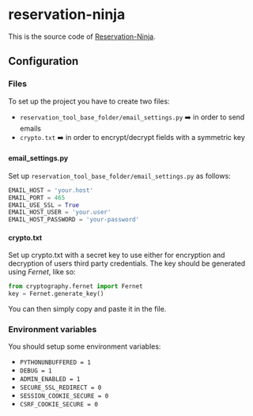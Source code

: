 # reservation-ninja

This is the source code of [Reservation-Ninja](https://reservation-ninja.herokuapp.com/).

## Configuration

### Files

To set up the project you have to create two files:
  - `reservation_tool_base_folder/email_settings.py` :arrow_right: in order to send emails
  - `crypto.txt` :arrow_right: in order to encrypt/decrypt fields with a symmetric key

#### email_settings.py
Set up `reservation_tool_base_folder/email_settings.py` as follows:
```python
EMAIL_HOST = 'your.host'
EMAIL_PORT = 465
EMAIL_USE_SSL = True
EMAIL_HOST_USER = 'your.user'
EMAIL_HOST_PASSWORD = 'your-password'
```

#### crypto.txt
Set up crypto.txt with a secret key to use either for encryption and decryption of users third party credentials. The key should be generated using *Fernet*, like so:
```python
from cryptography.fernet import Fernet
key = Fernet.generate_key()
```
You can then simply copy and paste it in the file.

### Environment variables
You should setup some environment variables:
  - `PYTHONUNBUFFERED = 1`
  - `DEBUG = 1`
  - `ADMIN_ENABLED = 1`
  - `SECURE_SSL_REDIRECT = 0`
  - `SESSION_COOKIE_SECURE = 0`
  - `CSRF_COOKIE_SECURE = 0`
